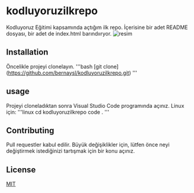 # kodluyoruzilkrepo
Kodluyoruz Eğitimi kapsamında açtığım ilk repo. İçerisine bir adet README dosyası, bir adet de index.html barındııryor.
![resim](/kodluyoruzilkrepo/images/markdown.png)
## Installation
Öncelikle projeyi clonelayın. 
'''bash
 [git clone] (https://github.com/bernaysl/kodluyoruzilkrepo.git) 
'''

## usage
Projeyi cloneladıktan sonra Visual Studio Code programında açınız.
Linux için:
'''linux
 cd kodluyoruzilkrepo
code . 
'''

## Contributing
Pull requestler kabul edilir. Büyük değişiklikler için, lütfen önce neyi değiştirmek istediğinizi tartışmak için bir konu açınız.

## License
[MIT](https://choosealicense.com/licenses/mit/)